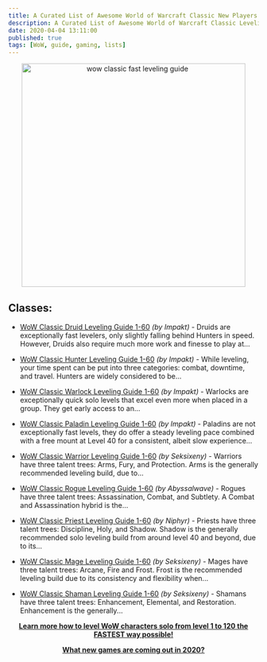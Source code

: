 ```yaml
---
title: A Curated List of Awesome World of Warcraft Classic New Players Class Leveling 1-60 Guide From ICY VEINS
description: A Curated List of Awesome World of Warcraft Classic Leveling Guide New Players Easy Fast Guide Class Leveling 1-60 From ICY VEINS
date: 2020-04-04 13:11:00
published: true
tags: [WoW, guide, gaming, lists]
---
```


<p align="center">
    <a href="https://bit.ly/wowguideses" >
        <img src="https://www.ecopetit.cat/wpic/mpic/132-1326750_classic-wow-night-elf.jpg" alt="wow classic fast leveling guide" width="450" />
    </a>
</p>

## Classes:
*   [WoW Classic Druid Leveling Guide 1-60](https://www.icy-veins.com/wow-classic/classic-druid-leveling-guide) <i>(by Impakt)</i> - Druids are exceptionally fast levelers, only slightly falling behind Hunters in speed. However, Druids also require much more work and finesse to play at...

*   [WoW Classic Hunter Leveling Guide 1-60](https://www.icy-veins.com/wow-classic/classic-hunter-leveling-guide) <i>(by Impakt)</i> - While leveling, your time spent can be put into three categories: combat, downtime, and travel. Hunters are widely considered to be...

*   [WoW Classic Warlock Leveling Guide 1-60](https://www.icy-veins.com/wow-classic/classic-warlock-leveling-guide) <i>(by Impakt)</i> - Warlocks are exceptionally quick solo levels that excel even more when placed in a group. They get early access to an...

*   [WoW Classic Paladin Leveling Guide 1-60](https://www.icy-veins.com/wow-classic/classic-paladin-leveling-guide) <i>(by Impakt)</i> -  Paladins are not exceptionally fast levels, they do offer a steady leveling pace combined with a free mount at Level 40 for a consistent, albeit slow experience...

*   [WoW Classic Warrior Leveling Guide 1-60](https://www.icy-veins.com/wow-classic/classic-warrior-leveling-guide) <i>(by Seksixeny)</i> - Warriors have three talent trees: Arms, Fury, and Protection. Arms is the generally recommended leveling build, due to...

*   [WoW Classic Rogue Leveling Guide 1-60](https://www.icy-veins.com/wow-classic/classic-rogue-leveling-guide) <i>(by Abyssalwave)</i> - Rogues have three talent trees: Assassination, Combat, and Subtlety. A Combat and Assassination hybrid is the...

*   [WoW Classic Priest Leveling Guide 1-60](https://www.icy-veins.com/wow-classic/classic-priest-leveling-guide) <i>(by Niphyr)</i> - Priests have three talent trees: Discipline, Holy, and Shadow. Shadow is the generally recommended solo leveling build from around level 40 and beyond, due to its...

*   [WoW Classic Mage Leveling Guide 1-60](https://www.icy-veins.com/wow-classic/classic-mage-leveling-guide) <i>(by Seksixeny)</i> - Mages have three talent trees: Arcane, Fire and Frost. Frost is the recommended leveling build due to its consistency and flexibility when...

*   [WoW Classic Shaman Leveling Guide 1-60](https://www.icy-veins.com/wow-classic/classic-shaman-leveling-guide) <i>(by Seksixeny)</i> - Shamans have three talent trees: Enhancement, Elemental, and Restoration. Enhancement is the generally...


<p align="center">
    <a href="https://bit.ly/wowguideses">
        <strong>Learn more how to level WoW characters solo
from level 1 to 120 the FASTEST way possible!
        </strong>
    </a>
</p>

<p align="center">
    <a href="https://bit.ly/gamenelectrostore">
        <strong>
            What new games are coming out in 2020?
        </strong>
    </a>
</p>
